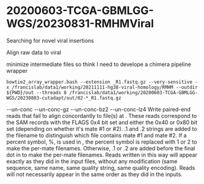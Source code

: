 
#	20200603-TCGA-GBMLGG-WGS/20230831-RMHMViral


Searching for novel viral insertions


Align raw data to viral

minimize intermediate files so think I need to develope a chimera pipeline wrapper



```
bowtie2_array_wrapper.bash --extension _R1.fastq.gz --very-sensitive -x /francislab/data1/working/20211111-hg38-viral-homology/RMHM --outdir ${PWD}/out --threads 8 /francislab/data1/working/20200603-TCGA-GBMLGG-WGS/20230803-cutadapt/out/02-*_R1.fastq.gz

```

--un-conc <path>
--un-conc-gz <path>
--un-conc-bz2 <path>
--un-conc-lz4 <path>
Write paired-end reads that fail to align concordantly to file(s) at <path>. These reads correspond to the SAM records with the FLAGS 0x4 bit set and either the 0x40 or 0x80 bit set (depending on whether it's mate #1 or #2). .1 and .2 strings are added to the filename to distinguish which file contains mate #1 and mate #2. If a percent symbol, %, is used in <path>, the percent symbol is replaced with 1 or 2 to make the per-mate filenames. Otherwise, .1 or .2 are added before the final dot in <path> to make the per-mate filenames. Reads written in this way will appear exactly as they did in the input files, without any modification (same sequence, same name, same quality string, same quality encoding). Reads will not necessarily appear in the same order as they did in the inputs.



